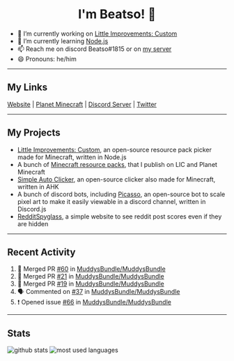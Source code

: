 <h1 align="center">I'm Beatso! 👋</h1>

- 🔭 I’m currently working on [Little Improvements: Custom](https://github.com/LittleImprovementsCustom/LittleImprovementsCustom)
- 🌱 I’m currently learning [Node.js](https://nodejs.org/)
- 📫 Reach me on discord Beatso#1815 or on [my server](https://discord.gg/bNcZjFe)
- 😄 Pronouns: he/him

---

## My Links
[Website](https://www.beatso.tk/) | 
[Planet Minecraft](https://www.planetminecraft.com/member/beatso/) |
[Discord Server](https://discord.gg/bNcZjFe) |
[Twitter](https://twitter.com/beatso_)

---

## My Projects
- [Little Improvements: Custom](https://github.com/LittleImprovementsCustom/LittleImprovementsCustom), an open-source resource pack picker made for Minecraft, written in Node.js
- A bunch of [Minecraft resource packs](https://www.planetminecraft.com/member/beatso/submissions/texture-packs/?morder=order_popularity), that I publish on LIC and Planet Minecraft
- [Simple Auto Clicker](https://github.com/Beatso/SimpleAutoClicker), an open-source clicker also made for Minecraft, written in AHK
- A bunch of discord bots, including [Picasso](https://github.com/Beatso/Picasso), an open-source bot to scale pixel art to make it easily viewable in a discord channel, written in Discord.js
- [RedditSpyglass](https://github.com/Beatso/RedditSpyglass), a simple website to see reddit post scores even if they are hidden

---

## Recent Activity
<!--START_SECTION:activity-->
1. 🎉 Merged PR [#60](https://github.com/MuddysBundle/MuddysBundle/pull/60) in [MuddysBundle/MuddysBundle](https://github.com/MuddysBundle/MuddysBundle)
2. 🎉 Merged PR [#21](https://github.com/MuddysBundle/MuddysBundle/pull/21) in [MuddysBundle/MuddysBundle](https://github.com/MuddysBundle/MuddysBundle)
3. 🎉 Merged PR [#19](https://github.com/MuddysBundle/MuddysBundle/pull/19) in [MuddysBundle/MuddysBundle](https://github.com/MuddysBundle/MuddysBundle)
4. 🗣 Commented on [#37](https://github.com/MuddysBundle/MuddysBundle/issues/37) in [MuddysBundle/MuddysBundle](https://github.com/MuddysBundle/MuddysBundle)
5. ❗️ Opened issue [#66](https://github.com/MuddysBundle/MuddysBundle/issues/66) in [MuddysBundle/MuddysBundle](https://github.com/MuddysBundle/MuddysBundle)
<!--END_SECTION:activity-->

---

## Stats
![github stats](https://github-readme-stats.vercel.app/api?username=Beatso&count_private=true&show_icons=true&hide_rank=true&title_color=f0f6fc&icon_color=8b949e&text_color=c9d1d9&bg_color=0d1117&hide_border=true "GitHub Stats")
![most used languages](https://github-readme-stats.vercel.app/api/top-langs/?username=Beatso&langs_count=3&title_color=f0f6fc&icon_color=8b949e&text_color=c9d1d9&bg_color=0d1117&hide_border=true "Most Used Languages")
